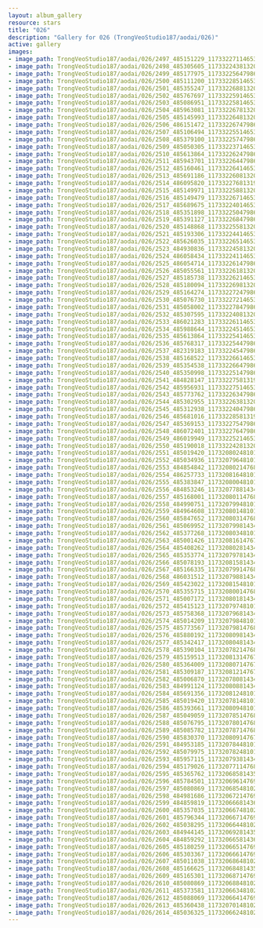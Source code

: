 ```yaml
---
layout: album_gallery
resource: stars
title: "026"
description: "Gallery for 026 (TrongVeoStudio187/aodai/026)"
active: gallery
images:
- image_path: TrongVeoStudio187/aodai/026/2497_485151229_1173322711465334_3605876032251844197_n.jpg
- image_path: TrongVeoStudio187/aodai/026/2498_485305605_1173322438132028_1550100361058968573_n.jpg
- image_path: TrongVeoStudio187/aodai/026/2499_485177975_1173322564798682_4940157476041911577_n.jpg
- image_path: TrongVeoStudio187/aodai/026/2500_485111200_1173322851465320_5284261813757694378_n.jpg
- image_path: TrongVeoStudio187/aodai/026/2501_485355247_1173322688132003_6524593342118912380_n.jpg
- image_path: TrongVeoStudio187/aodai/026/2502_485767697_1173322591465346_5172809398320518994_n.jpg
- image_path: TrongVeoStudio187/aodai/026/2503_485086951_1173322581465347_7296756897669631995_n.jpg
- image_path: TrongVeoStudio187/aodai/026/2504_485963081_1173322678132004_5487525043454374371_n.jpg
- image_path: TrongVeoStudio187/aodai/026/2505_485145993_1173322648132007_38149241987478518_n.jpg
- image_path: TrongVeoStudio187/aodai/026/2506_486151472_1173322674798671_4246609018978499099_n.jpg
- image_path: TrongVeoStudio187/aodai/026/2507_485106494_1173322551465350_8448933277149203229_n.jpg
- image_path: TrongVeoStudio187/aodai/026/2508_485379100_1173322574798681_3830058760446448840_n.jpg
- image_path: TrongVeoStudio187/aodai/026/2509_485050305_1173322371465368_121996240426942651_n.jpg
- image_path: TrongVeoStudio187/aodai/026/2510_485613864_1173322624798676_1996910444188891896_n.jpg
- image_path: TrongVeoStudio187/aodai/026/2511_485943701_1173322644798674_5294950618844834584_n.jpg
- image_path: TrongVeoStudio187/aodai/026/2512_485160461_1173322641465341_3487182172619361673_n.jpg
- image_path: TrongVeoStudio187/aodai/026/2513_485691186_1173322608132011_5741117320508286572_n.jpg
- image_path: TrongVeoStudio187/aodai/026/2514_486095820_1173322768131995_1676358729544449700_n.jpg
- image_path: TrongVeoStudio187/aodai/026/2515_485149971_1173322588132013_7100066017638799410_n.jpg
- image_path: TrongVeoStudio187/aodai/026/2516_485149479_1173322671465338_8434591975203884353_n.jpg
- image_path: TrongVeoStudio187/aodai/026/2517_485689675_1173322401465365_1344061735167146015_n.jpg
- image_path: TrongVeoStudio187/aodai/026/2518_485351898_1173322504798688_3133743614830532816_n.jpg
- image_path: TrongVeoStudio187/aodai/026/2519_485391127_1173322684798670_6285657622568283825_n.jpg
- image_path: TrongVeoStudio187/aodai/026/2520_485148868_1173322558132016_1030751362708854774_n.jpg
- image_path: TrongVeoStudio187/aodai/026/2521_485193306_1173322441465361_8581212057223228427_n.jpg
- image_path: TrongVeoStudio187/aodai/026/2522_485626035_1173322651465340_2543756718748464290_n.jpg
- image_path: TrongVeoStudio187/aodai/026/2523_484930836_1173322458132026_4654161662720947642_n.jpg
- image_path: TrongVeoStudio187/aodai/026/2524_486058434_1173322411465364_8731155464323397344_n.jpg
- image_path: TrongVeoStudio187/aodai/026/2525_486054714_1173322614798677_6303260156120032_n.jpg
- image_path: TrongVeoStudio187/aodai/026/2526_485055561_1173322618132010_4539307804787797599_n.jpg
- image_path: TrongVeoStudio187/aodai/026/2527_485185738_1173322621465343_6040700880064286370_n.jpg
- image_path: TrongVeoStudio187/aodai/026/2528_485180094_1173322698132002_7895248740452065457_n.jpg
- image_path: TrongVeoStudio187/aodai/026/2529_485164274_1173322724798666_8911833388659632197_n.jpg
- image_path: TrongVeoStudio187/aodai/026/2530_485076730_1173322721465333_8735146010359009204_n.jpg
- image_path: TrongVeoStudio187/aodai/026/2531_485058002_1173322784798660_4079204857480629212_n.jpg
- image_path: TrongVeoStudio187/aodai/026/2532_485307595_1173322408132031_6573951667064125875_n.jpg
- image_path: TrongVeoStudio187/aodai/026/2533_486021283_1173322611465344_8367542278981981755_n.jpg
- image_path: TrongVeoStudio187/aodai/026/2534_485988644_1173322451465360_2394169772203083236_n.jpg
- image_path: TrongVeoStudio187/aodai/026/2535_485613864_1173322541465351_5288123429773253757_n.jpg
- image_path: TrongVeoStudio187/aodai/026/2536_485768317_1173322544798684_1989053021911087495_n.jpg
- image_path: TrongVeoStudio187/aodai/026/2537_482319183_1173322454798693_6992846094785644465_n.jpg
- image_path: TrongVeoStudio187/aodai/026/2538_485168522_1173322661465339_5406874930011012344_n.jpg
- image_path: TrongVeoStudio187/aodai/026/2539_485354538_1173322664798672_1100526060568331004_n.jpg
- image_path: TrongVeoStudio187/aodai/026/2540_485350998_1173322514798687_5714652692544558114_n.jpg
- image_path: TrongVeoStudio187/aodai/026/2541_484828147_1173322758131996_1338931795602271462_n.jpg
- image_path: TrongVeoStudio187/aodai/026/2542_485956931_1173322751465330_660074529182602829_n.jpg
- image_path: TrongVeoStudio187/aodai/026/2543_485773762_1173322634798675_8701548669189725906_n.jpg
- image_path: TrongVeoStudio187/aodai/026/2544_485302955_1173322638132008_4241639775529811219_n.jpg
- image_path: TrongVeoStudio187/aodai/026/2545_485312938_1173322404798698_6225336267112365010_n.jpg
- image_path: TrongVeoStudio187/aodai/026/2546_485681016_1173322858131986_7473267304279574937_n.jpg
- image_path: TrongVeoStudio187/aodai/026/2547_485369153_1173322754798663_612005798466458950_n.jpg
- image_path: TrongVeoStudio187/aodai/026/2548_486072401_1173322764798662_1657146193711239828_n.jpg
- image_path: TrongVeoStudio187/aodai/026/2549_486019949_1173322521465353_6411685539177883723_n.jpg
- image_path: TrongVeoStudio187/aodai/026/2550_485190018_1173322428132029_8298697589817184866_n.jpg
- image_path: TrongVeoStudio187/aodai/026/2551_485019420_1173208024810136_2279919535938363763_n.jpg
- image_path: TrongVeoStudio187/aodai/026/2552_485034936_1173207964810142_5165934496932423340_n.jpg
- image_path: TrongVeoStudio187/aodai/026/2553_484854842_1173208021476803_9083968458529428730_n.jpg
- image_path: TrongVeoStudio187/aodai/026/2554_486257733_1173208164810122_7256596057525485683_n.jpg
- image_path: TrongVeoStudio187/aodai/026/2555_485383847_1173208004810138_505041872460955875_n.jpg
- image_path: TrongVeoStudio187/aodai/026/2556_484853246_1173207788143493_4780237176276266592_n.jpg
- image_path: TrongVeoStudio187/aodai/026/2557_485168001_1173208011476804_4566708401820196037_n.jpg
- image_path: TrongVeoStudio187/aodai/026/2558_484990751_1173207994810139_1286100851949268932_n.jpg
- image_path: TrongVeoStudio187/aodai/026/2559_484964608_1173208014810137_7625354157893952248_n.jpg
- image_path: TrongVeoStudio187/aodai/026/2560_485847652_1173208031476802_4950958960642128033_n.jpg
- image_path: TrongVeoStudio187/aodai/026/2561_485069952_1173207998143472_2294666247462677757_n.jpg
- image_path: TrongVeoStudio187/aodai/026/2562_485377268_1173208034810135_1067322015113520876_n.jpg
- image_path: TrongVeoStudio187/aodai/026/2563_485001426_1173208161476789_6965856383038974631_n.jpg
- image_path: TrongVeoStudio187/aodai/026/2564_485408262_1173208028143469_4544849488314042752_n.jpg
- image_path: TrongVeoStudio187/aodai/026/2565_485353774_1173207978143474_4016523951581499210_n.jpg
- image_path: TrongVeoStudio187/aodai/026/2566_485078193_1173208158143456_6682340500349643543_n.jpg
- image_path: TrongVeoStudio187/aodai/026/2567_485166335_1173207991476806_8618176391607840549_n.jpg
- image_path: TrongVeoStudio187/aodai/026/2568_486031512_1173207988143473_1151679547335455497_n.jpg
- image_path: TrongVeoStudio187/aodai/026/2569_485423022_1173208154810123_4330960382571185930_n.jpg
- image_path: TrongVeoStudio187/aodai/026/2570_485355715_1173208001476805_8618678065709272518_n.jpg
- image_path: TrongVeoStudio187/aodai/026/2571_485007172_1173208018143470_7618122113685488615_n.jpg
- image_path: TrongVeoStudio187/aodai/026/2572_485415123_1173207974810141_8671727434286122177_n.jpg
- image_path: TrongVeoStudio187/aodai/026/2573_485758368_1173207968143475_8292039290170379740_n.jpg
- image_path: TrongVeoStudio187/aodai/026/2574_485014209_1173207984810140_3263978674968609348_n.jpg
- image_path: TrongVeoStudio187/aodai/026/2575_485773567_1173207981476807_4174028301383567443_n.jpg
- image_path: TrongVeoStudio187/aodai/026/2576_485880192_1173208098143462_7142759850119517833_n.jpg
- image_path: TrongVeoStudio187/aodai/026/2577_485342417_1173208048143467_8871169967887349297_n.jpg
- image_path: TrongVeoStudio187/aodai/026/2578_485390104_1173207821476823_822255077399787278_n.jpg
- image_path: TrongVeoStudio187/aodai/026/2579_485159513_1173208131476792_8005137514902899809_n.jpg
- image_path: TrongVeoStudio187/aodai/026/2580_485364009_1173208071476798_6961211459605320464_n.jpg
- image_path: TrongVeoStudio187/aodai/026/2581_485309187_1173208121476793_2706255472139868780_n.jpg
- image_path: TrongVeoStudio187/aodai/026/2582_485006870_1173207808143491_8243345288526406582_n.jpg
- image_path: TrongVeoStudio187/aodai/026/2583_484991124_1173208088143463_5228725538402292068_n.jpg
- image_path: TrongVeoStudio187/aodai/026/2584_485691356_1173208124810126_5511174478098409322_n.jpg
- image_path: TrongVeoStudio187/aodai/026/2585_485019420_1173207814810157_353556400641546710_n.jpg
- image_path: TrongVeoStudio187/aodai/026/2586_485393661_1173208094810129_1267607119249550996_n.jpg
- image_path: TrongVeoStudio187/aodai/026/2587_485049059_1173207851476820_1189005086790946682_n.jpg
- image_path: TrongVeoStudio187/aodai/026/2588_485076795_1173207801476825_668693207379562648_n.jpg
- image_path: TrongVeoStudio187/aodai/026/2589_485085782_1173207871476818_5427050415520182396_n.jpg
- image_path: TrongVeoStudio187/aodai/026/2590_485830370_1173208091476796_7421416677516113707_n.jpg
- image_path: TrongVeoStudio187/aodai/026/2591_484953185_1173207844810154_7689566693036509227_n.jpg
- image_path: TrongVeoStudio187/aodai/026/2592_485079975_1173207824810156_7335062205663959393_n.jpg
- image_path: TrongVeoStudio187/aodai/026/2593_485957115_1173207938143478_7362466804710526939_n.jpg
- image_path: TrongVeoStudio187/aodai/026/2594_485179026_1173207711476834_7024238411828223652_n.jpg
- image_path: TrongVeoStudio187/aodai/026/2595_485365762_1173206858143586_3246525395767610651_n.jpg
- image_path: TrongVeoStudio187/aodai/026/2596_485784501_1173206961476909_3733731115326614697_n.jpg
- image_path: TrongVeoStudio187/aodai/026/2597_485080869_1173206854810253_8219669350771756057_n.jpg
- image_path: TrongVeoStudio187/aodai/026/2598_484981686_1173206721476933_1979947180847785070_n.jpg
- image_path: TrongVeoStudio187/aodai/026/2599_484859819_1173206668143605_7561121068565419463_n.jpg
- image_path: TrongVeoStudio187/aodai/026/2600_485357035_1173206674810271_8375761098004673192_n.jpg
- image_path: TrongVeoStudio187/aodai/026/2601_485796344_1173206671476938_1536285192909723968_n.jpg
- image_path: TrongVeoStudio187/aodai/026/2602_485038295_1173206644810274_3289976081626407128_n.jpg
- image_path: TrongVeoStudio187/aodai/026/2603_484944145_1173206928143579_8864631940293062949_n.jpg
- image_path: TrongVeoStudio187/aodai/026/2604_484859292_1173206658143606_6421802244000465715_n.jpg
- image_path: TrongVeoStudio187/aodai/026/2605_485180259_1173206651476940_8433550120466529003_n.jpg
- image_path: TrongVeoStudio187/aodai/026/2606_485303367_1173206661476939_6321641527788645648_n.jpg
- image_path: TrongVeoStudio187/aodai/026/2607_485011038_1173206864810252_999914169214212452_n.jpg
- image_path: TrongVeoStudio187/aodai/026/2608_485166625_1173206848143587_7807200536104493304_n.jpg
- image_path: TrongVeoStudio187/aodai/026/2609_485165301_1173206871476918_2728726931244824002_n.jpg
- image_path: TrongVeoStudio187/aodai/026/2610_485080869_1173206884810250_380501425290115995_n.jpg
- image_path: TrongVeoStudio187/aodai/026/2611_485373581_1173206634810275_5040823230758853015_n.jpg
- image_path: TrongVeoStudio187/aodai/026/2612_485088069_1173206641476941_3264348855746122778_n.jpg
- image_path: TrongVeoStudio187/aodai/026/2613_485360438_1173207014810237_7906194658687778587_n.jpg
- image_path: TrongVeoStudio187/aodai/026/2614_485036325_1173206624810276_2390798084725642856_n.jpg
---
```

